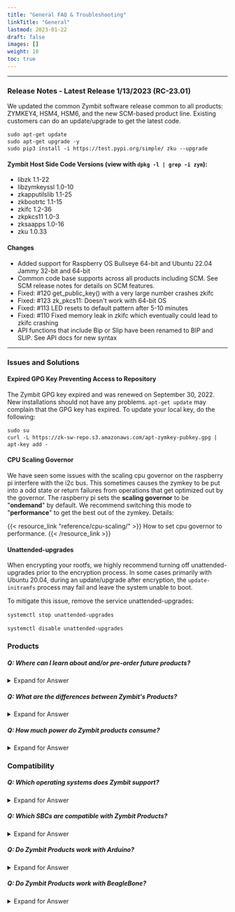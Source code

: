 ```yaml
---
title: "General FAQ & Troubleshooting"
linkTitle: "General"
lastmod: 2023-01-22
draft: false
images: []
weight: 10
toc: true
---
```


-----

### **Release Notes - Latest Release 1/13/2023 (RC-23.01)**

We updated the common Zymbit software release common to all products: ZYMKEY4, HSM4, HSM6, and the new SCM-based product line. Existing customers can do an update/upgrade to get the latest code.

```
sudo apt-get update
sudo apt-get upgrade -y
sudo pip3 install -i https://test.pypi.org/simple/ zku --upgrade
```

#### Zymbit Host Side Code Versions (view with `dpkg -l | grep -i zym`):
* libzk 1.1-22
* libzymkeyssl 1.0-10
* zkapputilslib 1.1-25
* zkbootrtc 1.1-15
* zkifc 1.2-36
* zkpkcs11 1.0-3
* zksaapps 1.0-16
* zku 1.0.33

#### Changes
* Added support for Raspberry OS Bullseye 64-bit and Ubuntu 22.04 Jammy 32-bit and 64-bit
* Common code base supports across all products including SCM. See SCM release notes for details on SCM features.
* Fixed: #120 get_public_key() with a very large number crashes zkifc
* Fixed: #123 zk_pkcs11: Doesn't work with 64-bit OS
* Fixed: #113 LED resets to default pattern after 5-10 minutes
* Fixed: #110 Fixed memory leak in zkifc which eventually could lead to zkifc crashing
* API functions that include Bip or Slip have been renamed to BIP and SLIP. See API docs for new syntax



-----

### **Issues and Solutions**

#### Expired GPG Key Preventing Access to Repository

The Zymbit GPG key expired and was renewed on September 30, 2022. New installations should not have any problems. `apt-get update` may complain that the GPG key has expired. To update your local key, do the following:

```
sudo su
curl -L https://zk-sw-repo.s3.amazonaws.com/apt-zymkey-pubkey.gpg | apt-key add -
```


#### CPU Scaling Governor
We have seen some issues with the scaling cpu governor on the raspberry pi interfere with the i2c bus. This sometimes causes the zymkey to be put into a odd state or return failures from operations that get optimized out by the governor. The raspberry pi sets the **scaling governor** to be "**ondemand**" by default. We recommend switching this mode to "**performance**" to get the best out of the zymkey. Details:

{{< resource_link "reference/cpu-scaling/" >}}
How to set cpu governor to performance.
{{< /resource_link >}}

#### Unattended-upgrades
When encrypting your rootfs, we highly recommend turning off unattended-upgrades prior to the encryption process. In some cases primarily with Ubuntu 20.04, during an update/upgrade after encryption, the `update-initramfs` process may fail and leave the system unable to boot.

To mitigate this issue, remove the service unattended-upgrades:

`systemctl stop unattended-upgrades`

`systemctl disable unattended-upgrades`


### **Products**

##### Q: Where can I learn about and/or pre-order future products?

<details>

<summary>Expand for Answer</summary>

<br>

A: Sign up for our new product email updates at the bottom of [Zymbit's homepage](https://www.zymbit.com/).

-----

</details>

##### Q: What are the differences between Zymbit's Products?

<details>

<summary>Expand for Answer</summary>

<br>

A: See the [Product Comparison Matrix](https://www.zymbit.com/security-modules/#compare-modules) for the differences between Zymkey, HSM4, and HSM6. Please [reach out](https://www.zymbit.com/contact-us/) with any further questions.

-----

</details>

##### Q: How much power do Zymbit products consume?

<details>

<summary>Expand for Answer</summary>

<br>

*   Zymkey-RPi (3.3V): idle approx. 1mA; max active < 25mA with LED off, < 35mA with LED on.
*   Zymkey-USB (5V): idle approx. 1.5mA; max active < 40mA with LEDs off, < 60mA with LEDs on.

See [Power Quality]( https://docs.zymbit.com/reference/power-quality/) for more information.

-----

</details>

### **Compatibility**

##### Q: Which operating systems does Zymbit support?
 
<details>

<summary>Expand for Answer</summary>

<br>

![supported OSs](../supported-os-dots.png) 

-----

</details>

##### Q: Which SBCs are compatible with Zymbit Products?

<details>

<summary>Expand for Answer</summary>

<br>

*  Electrically, the Zymkey-I2C will interface to any single board computer using I2C. Check compatibility with your particular Linux distribution.
*  Raspberry Pi 3, 3B+, 4, Zero
*  RPi Compute Module 3, 4
*  NVIDIA Jetson Nano, Xavier NX

-----

</details>

##### Q: Do Zymbit Products work with Arduino?

<details>

<summary>Expand for Answer</summary>

<br>

A: We have no plans to release an Arduino shield version. While we love Arduinos and use them all the time, they generally don’t have enough resources to handle cryptographic operations at this level.


-----

</details>

##### Q: Do Zymbit Products work with BeagleBone?

<details>

<summary>Expand for Answer</summary>

<br>

A: Zymbit does not officially support the BeagleBoard platform at this time.

-----

</details>
